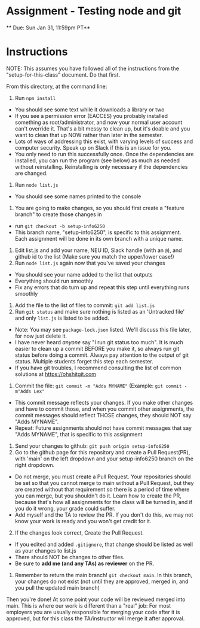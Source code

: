 # Assignment - Testing node and git

** Due: Sun Jan 31, 11:59pm PT** 

# Instructions

NOTE: This assumes you have followed all of the instructions from the "setup-for-this-class" document.  Do that first.

From this directory, at the command line:

1. Run `npm install`
  * You should see some text while it downloads a library or two
  * If you see a permission error (EACCES) you probably installed something as root/administrator, and now your normal user account can't override it. That's a bit messy to clean up, but it's doable and you want to clean that up NOW rather than later in the semester.
  * Lots of ways of addressing this exist, with varying levels of success and computer security.  Speak up on Slack if this is an issue for you.
  * You only need to run this successfully once.  Once the dependencies are installed, you can run the program (see below) as much as needed without reinstalling.  Reinstalling is only necessary if the dependencies are changed.
1. Run `node list.js`
  * You should see some names printed to the console
1. You are going to make changes, so you should first create a "feature branch" to create those changes in
  * run `git checkout -b setup-info6250`
  * This branch name, "setup-info6250", is specific to this assignment.  Each assignment will be done in its own branch with a unique name.
1. Edit list.js and add your name, NEU ID, Slack handle (with an `@`), and github id to the list (Make sure you match the upper/lower case!)
1. Run `node list.js` again now that you've saved your changes
  * You should see your name added to the list that outputs
  * Everything should run smoothly
  * Fix any errors that do turn up and repeat this step until everything runs smoothly
1. Add the file to the list of files to commit: `git add list.js`
1. Run `git status` and make sure nothing is listed as an 'Untracked file' and only `list.js` is listed to be added.
  * Note: You may see `package-lock.json` listed.  We'll discuss this file later, for now just delete it.
  * I have never heard *anyone* say "I run git status too much".  It is much easier to clean up a commit BEFORE you make it, so always run git status before doing a commit.  Always pay attention to the output of git status.  Multiple students forget this step each semester.
  * If you have git troubles, I recommend consulting the list of common solutions at https://ohshitgit.com
1. Commit the file: `git commit -m "Adds MYNAME"` (Example: `git commit -m"Adds Lex"`
  * This commit message reflects your changes.  If you make other changes and have to commit those, and when you commit other assignments, the commit messages should reflect THOSE changes, they should NOT say "Adds MYNAME".
  * Repeat: Future assignments should not have commit messages that say "Adds MYNAME", that is specific to this assignment
1. Send your changes to github: `git push origin setup-info6250` 
1. Go to the github page for this repository and create a Pull Request(PR), with 'main' on the left dropdown and your setup-info6250 branch on the right dropdown.
  * Do not merge, you must create a Pull Request.  Your repositories should be set so that you cannot merge to main without a Pull Request, but they are created without that requirement so there is a period of time where you can merge, but you shouldn't do it.  Learn how to create the PR, because that's how all assignments for the class will be turned in, and if you do it wrong, your grade could suffer.
  * Add myself and the TA to review the PR.  If you don't do this, we may not know your work is ready and you won't get credit for it.
2. If the changes look correct, Create the Pull Request.
  * If you edited and added `.gitignore`, that change should be listed as well as your changes to list.js
  * There should NOT be changes to other files.
  * Be sure to **add me (and any TAs) as reviewer** on the PR.
1. Remember to return the main branch!  `git checkout main`.  In this branch, your changes do not exist (not until they are approved, merged in, and you pull the updated main branch)

Then you're done! At some point your code will be reviewed merged into main. This is where our work is different than a "real" job: For most employers you are usually responsible for merging your code after it is approved, but for this class the TA/instructor will merge it after approval.

